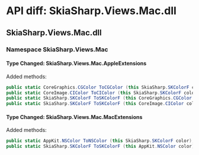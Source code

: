 # API diff: SkiaSharp.Views.Mac.dll

## SkiaSharp.Views.Mac.dll

### Namespace SkiaSharp.Views.Mac

#### Type Changed: SkiaSharp.Views.Mac.AppleExtensions

Added methods:

```csharp
public static CoreGraphics.CGColor ToCGColor (this SkiaSharp.SKColorF color);
public static CoreImage.CIColor ToCIColor (this SkiaSharp.SKColorF color);
public static SkiaSharp.SKColorF ToSKColorF (this CoreGraphics.CGColor color);
public static SkiaSharp.SKColorF ToSKColorF (this CoreImage.CIColor color);
```


#### Type Changed: SkiaSharp.Views.Mac.MacExtensions

Added methods:

```csharp
public static AppKit.NSColor ToNSColor (this SkiaSharp.SKColorF color);
public static SkiaSharp.SKColorF ToSKColorF (this AppKit.NSColor color);
```



